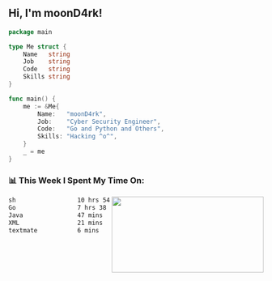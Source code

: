 <h2> Hi, I'm moonD4rk!</h2>

```go
package main

type Me struct {
	Name   string
	Job    string
	Code   string
	Skills string
}

func main() {
	me := &Me{
		Name:   "moonD4rk",
		Job:    "Cyber Security Engineer",
		Code:   "Go and Python and Others",
		Skills: "Hacking ^o^",
	}
	_ = me
}
```

<h3>📊 This Week I Spent My Time On:</h3>
<img align='right' src="https://github-readme-stats.vercel.app/api?username=moond4rk&show_icons=true&theme=radical", width="300" height="150">

<!--START_SECTION:waka-->

```txt
sh                 10 hrs 54 mins  █████████████▓░░░░░░░░░░░   54.40 %
Go                 7 hrs 38 mins   █████████▓░░░░░░░░░░░░░░░   38.10 %
Java               47 mins         █░░░░░░░░░░░░░░░░░░░░░░░░   03.93 %
XML                21 mins         ▒░░░░░░░░░░░░░░░░░░░░░░░░   01.79 %
textmate           6 mins          ░░░░░░░░░░░░░░░░░░░░░░░░░   00.53 %
```

<!--END_SECTION:waka-->

